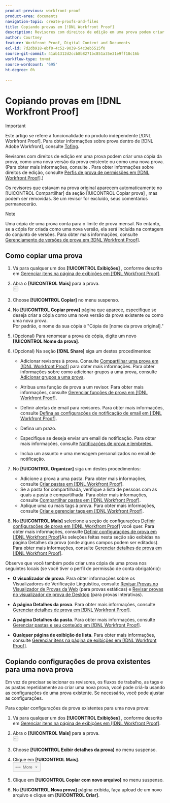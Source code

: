 ```yaml
---
product-previous: workfront-proof
product-area: documents
navigation-topic: create-proofs-and-files
title: Copiando provas em [!DNL Workfront Proof]
description: Revisores com direitos de edição em uma prova podem criar uma cópia da prova, como uma nova versão da prova existente ou como uma nova prova. (Para obter mais informações, consulte . Para obter informações sobre direitos de edição, consulte Perfis de permissões de prova na Workfront Proof.)
author: Courtney
feature: Workfront Proof, Digital Content and Documents
exl-id: 7d2db918-ebf0-4c52-9039-54c3eb5515f0
source-git-commit: 41ab1312d2ccb8b8271bc851a35e31e9ff18c16b
workflow-type: tm+mt
source-wordcount: '695'
ht-degree: 0%

---
```


# Copiando provas em [!DNL Workfront Proof]

>[!IMPORTANT]
>
>Este artigo se refere à funcionalidade no produto independente [!DNL Workfront Proof]. Para obter informações sobre prova dentro de [!DNL Adobe Workfront], consulte [Tofing](../../../review-and-approve-work/proofing/proofing.md).

Revisores com direitos de edição em uma prova podem criar uma cópia da prova, como uma nova versão da prova existente ou como uma nova prova. (Para obter mais informações, consulte . Para obter informações sobre direitos de edição, consulte [Perfis de prova de permissões em [!DNL Workfront Proof]](../../../workfront-proof/wp-acct-admin/account-settings/proof-perm-profiles-in-wp.md).)

Os revisores que estavam na prova original aparecem automaticamente no [!UICONTROL Compartilhar] da seção [!UICONTROL Copiar prova] , mas podem ser removidas. Se um revisor for excluído, seus comentários permanecerão.

>[!NOTE]
>
>Uma cópia de uma prova conta para o limite de prova mensal. No entanto, se a cópia for criada como uma nova versão, ela será incluída na contagem do conjunto de versões. Para obter mais informações, consulte [Gerenciamento de versões de prova em [!DNL Workfront Proof]](../../../workfront-proof/wp-work-proofsfiles/manage-your-work/manage-proof-versions.md).

## Como copiar uma prova

1. Vá para qualquer um dos **[!UICONTROL Exibições]** , conforme descrito em [Gerenciar itens na página de exibições em [!DNL Workfront Proof]](../../../workfront-proof/wp-work-proofsfiles/manage-your-work/manage-items-on-views-page.md).

1. Abra o **[!UICONTROL Mais]** para a prova.\
   ![](assets/more-button-small.png)

1. Choose **[!UICONTROL Copiar]** no menu suspenso.
1. No **[!UICONTROL Copiar prova]** página que aparece, especifique se deseja criar a cópia como uma nova versão da prova existente ou como uma nova prova.\
   Por padrão, o nome da sua cópia é &quot;Cópia de [nome da prova original].&quot;

1. (Opcional) Para renomear a prova de cópia, digite um novo **[!UICONTROL Nome da prova]**.
1. (Opcional) Na seção **[!DNL Share]** siga um destes procedimentos:

   * Adicionar revisores à prova. Consulte [Compartilhar uma prova em [!DNL Workfront Proof]](../../../workfront-proof/wp-work-proofsfiles/share-proofs-and-files/share-proof.md) para obter mais informações. Para obter informações sobre como adicionar grupos a uma prova, consulte [Adicionar grupos a uma prova](../../../workfront-proof/wp-mnguserscontacts/groups/add-groups.md).

   * Atribua uma função de prova a um revisor. Para obter mais informações, consulte [Gerenciar funções de prova em [!DNL Workfront Proof]](../../../workfront-proof/wp-work-proofsfiles/share-proofs-and-files/manage-proof-roles.md).
   * Definir alertas de email para revisores. Para obter mais informações, consulte [Defina as configurações de notificação de email em [!DNL Workfront Proof]](../../../workfront-proof/wp-emailsntfctns/email-alerts/config-email-notification-settings-wp.md).
   * Defina um prazo.
   * Especifique se deseja enviar um email de notificação. Para obter mais informações, consulte [Notificações de prova e lembretes.](https://support.workfront.com/hc/en-us/sections/115000920788-Proof-notifications-and-reminders)
   * Inclua um assunto e uma mensagem personalizados no email de notificação.

1. No **[!UICONTROL Organizar]** siga um destes procedimentos:

   * Adicione a prova a uma pasta. Para obter mais informações, consulte [Criar pastas em [!DNL Workfront Proof]](../../../workfront-proof/wp-work-proofsfiles/organize-your-work/create-folders.md).
   * Se a pasta for compartilhada, verifique a lista de pessoas com as quais a pasta é compartilhada. Para obter mais informações, consulte [Compartilhar pastas em [!DNL Workfront Proof]](../../../workfront-proof/wp-work-proofsfiles/organize-your-work/share-folders.md).
   * Aplique uma ou mais tags à prova. Para obter mais informações, consulte [Criar e gerenciar tags em [!DNL Workfront Proof]](../../../workfront-proof/wp-work-proofsfiles/organize-your-work/create-and-manage-tags.md).

1. No **[!UICONTROL Mais]** selecione a seção de configurações [Definir configurações de prova em [!DNL Workfront Proof]](../../../workfront-proof/wp-work-proofsfiles/manage-your-work/configure-proof-settings.md) você quer. Para obter mais informações, consulte [Definir configurações de prova em [!DNL Workfront Proof]](../../../workfront-proof/wp-work-proofsfiles/manage-your-work/configure-proof-settings.md)As seleções feitas nesta seção são exibidas na página Detalhes da prova (onde alguns campos podem ser editados). Para obter mais informações, consulte [Gerenciar detalhes de prova em [!DNL Workfront Proof]](../../../workfront-proof/wp-work-proofsfiles/manage-your-work/manage-proof-details.md).

Observe que você também pode criar uma cópia de uma prova nos seguintes locais (se você tiver o perfil de permissão de conta obrigatório):

* **O visualizador de prova**. Para obter informações sobre os Visualizadores de Verificação Linguística, consulte [Revisar Provas no Visualizador de Provas da Web](https://support.workfront.com/hc/en-us/sections/115000275214-Reviewing-Proofs-in-the-Web-Proofing-Viewer) (para provas estáticas) e [Revisar provas no visualizador de prova de Desktop](https://support.workfront.com/hc/en-us/sections/360000686434-Reviewing-Proofs-in-the-Desktop-Proofing-Viewer) (para provas interativas).

* **A página Detalhes da prova**. Para obter mais informações, consulte [Gerenciar detalhes de prova em [!DNL Workfront Proof]](../../../workfront-proof/wp-work-proofsfiles/manage-your-work/manage-proof-details.md).

* **A página Detalhes da pasta**. Para obter mais informações, consulte [Gerenciar pastas e seu conteúdo em [!DNL Workfront Proof]](../../../workfront-proof/wp-work-proofsfiles/organize-your-work/manage-folders-and-contents.md).

* **Qualquer página de exibição de lista**. Para obter mais informações, consulte [Gerenciar itens na página de exibições em [!DNL Workfront Proof]](../../../workfront-proof/wp-work-proofsfiles/manage-your-work/manage-items-on-views-page.md).

## Copiando configurações de prova existentes para uma nova prova

Em vez de precisar selecionar os revisores, os fluxos de trabalho, as tags e as pastas repetidamente ao criar uma nova prova, você pode criá-la usando as configurações de uma prova existente. Se necessário, você pode ajustar as configurações.

Para copiar configurações de prova existentes para uma nova prova:

1. Vá para qualquer um dos **[!UICONTROL Exibições]** , conforme descrito em [Gerenciar itens na página de exibições em [!DNL Workfront Proof]](../../../workfront-proof/wp-work-proofsfiles/manage-your-work/manage-items-on-views-page.md).

1. Abra o **[!UICONTROL Mais]** para a prova.\
   ![](assets/more-button-small.png)

1. Choose **[!UICONTROL Exibir detalhes da prova]** no menu suspenso.
1. Clique em **[!UICONTROL Mais]**.\
   ![Mais_button_text_version.png](assets/more-button-text-version.png)

1. Clique em **[!UICONTROL Copiar com novo arquivo]** no menu suspenso.
1. No **[!UICONTROL Nova prova]** página exibida, faça upload de um novo arquivo e clique em **[!UICONTROL Criar]**.
